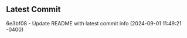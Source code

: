 
## Latest Commit
6e3bf08 - Update README with latest commit info (2024-09-01 11:49:21 -0400) <Yunxi-Zhou>
